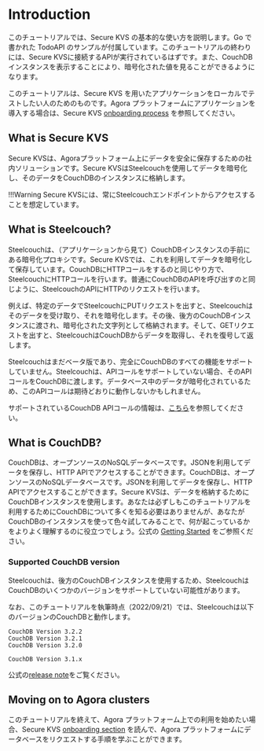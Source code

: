 # Introduction
このチュートリアルでは、Secure KVS の基本的な使い方を説明します。Go で書かれた TodoAPI のサンプルが付属しています。このチュートリアルの終わりには、Secure KVSに接続するAPIが実行されているはずです。また、CouchDBインスタンスを表示することにより、暗号化された値を見ることができるようになります。

このチュートリアルは、Secure KVS を用いたアプリケーションをローカルでテストしたい人のためのものです。Agora プラットフォームにアプリケーションを導入する場合は、Secure KVS  [onboarding process](https://developer.woven-city.toyota/docs/default/component/steelcouch/onbaording/) を参照してください。

## What is Secure KVS
Secure KVSは、Agoraプラットフォーム上にデータを安全に保存するための社内ソリューションです。Secure KVSはSteelcouchを使用してデータを暗号化し、そのデータをCouchDBのインスタンスに格納します。

!!!Warning
    Secure KVSには、常にSteelcouchエンドポイントからアクセスすることを想定しています。

## What is Steelcouch?
Steelcouchは、（アプリケーションから見て）CouchDBインスタンスの手前にある暗号化プロキシです。Secure KVSでは、これを利用してデータを暗号化して保存しています。CouchDBにHTTPコールをするのと同じやり方で、SteelcouchにHTTPコールを行います。普通にCouchDBのAPIを呼び出すのと同じように、SteelcouchのAPIにHTTPのリクエストを行います。

例えば、特定のデータでSteelcouchにPUTリクエストを出すと、Steelcouchはそのデータを受け取り、それを暗号化します。その後、後方のCouchDBインスタンスに渡され、暗号化された文字列として格納されます。そして、GETリクエストを出すと、SteelcouchはCouchDBからデータを取得し、それを復号して返します。

Steelcouchはまだベータ版であり、完全にCouchDBのすべての機能をサポートしていません。Steelcouchは、APIコールをサポートしていない場合、そのAPIコールをCouchDBに渡します。データベース中のデータが暗号化されているため、このAPIコールは期待どおりに動作しないかもしれません。

サポートされているCouchDB APIコールの情報は、[こちら](https://developer.woven-city.toyota/docs/default/component/steelcouch/onbaording/#supported-couchdb-apis-by-steelcouch)を参照してください。

## What is CouchDB?
CouchDBは、オープンソースのNoSQLデータベースです。JSONを利用してデータを保存し、HTTP APIでアクセスすることができます。CouchDBは、オープンソースのNoSQLデータベースです。JSONを利用してデータを保存し、HTTP APIでアクセスすることができます。Secure KVSは、データを格納するためにCouchDBインスタンスを使用します。あなたは必ずしもこのチュートリアルを利用するためにCouchDBについて多くを知る必要はありませんが、あなたがCouchDBのインスタンスを使って色々試してみることで、何が起こっているかをよりよく理解するのに役立つでしょう。公式の [Getting Started](https://docs.couchdb.org/en/3.2.2-docs/intro/tour.html) をご参照ください。

### Supported CouchDB version
Steelcouchは、後方のCouchDBインスタンスを使用するため、SteelcouchはCouchDBのいくつかのバージョンをサポートしていない可能性があります。

なお、このチュートリアルを執筆時点（2022/09/21）では、Steelcouchは以下のバージョンのCouchDBと動作します。

```
CouchDB Version 3.2.2
CouchDB Version 3.2.1
CouchDB Version 3.2.0

CouchDB Version 3.1.x
```

公式の[release note](https://docs.couchdb.org/en/stable/whatsnew/index.html)をご覧ください。

## Moving on to Agora clusters
このチュートリアルを終えて、Agora プラットフォーム上での利用を始めたい場合、Secure KVS  [onboarding section](https://developer.woven-city.toyota/docs/default/component/steelcouch/onbaording/) を読んで、Agora プラットフォームにデータベースをリクエストする手順を学ぶことができます。

